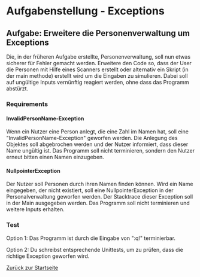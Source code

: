 # Aufgabenstellung - Exceptions

## Aufgabe: Erweitere die Personenverwaltung um Exceptions

Die, in der früheren Aufgabe erstellte, Personenverwaltung, soll nun etwas sicherer für Fehler gemacht werden.
Erweitere den Code so, dass der User die Personen mit Hilfe eines Scanners erstellt oder alternativ ein Skript (in der main methode) erstellt wird um die Eingaben zu simulieren.
Dabei soll auf ungültige Inputs vernünftig reagiert werden, ohne dass das Programm abstürzt.

### Requirements

#### InvalidPersonName-Exception

Wenn ein Nutzer eine Person anlegt, die eine Zahl im Namen hat, soll eine "InvalidPersonName-Exception" geworfen werden.
Die Anlegung des Objektes soll abgebrochen werden und der Nutzer informiert, dass dieser Name ungültig ist.
Das Programm soll nicht terminieren, sondern den Nutzer erneut bitten einen Namen einzugeben.

#### NullpointerException

Der Nutzer soll Personen durch ihren Namen finden können.
Wird ein Name eingegeben, der nicht existiert, soll eine NullpointerException in der Personalverwaltung geworfen werden.
Der Stacktrace dieser Exception soll in der Main ausgegeben werden.
Das Programm soll nicht terminieren und weitere Inputs erhalten.

### Test

Option 1: Das Programm ist durch die Eingabe von ":q!" terminierbar.

Option 2: Du schreibst entsprechende Unittests, um zu prüfen, dass die richtige Exception geworfen wird. 

[Zurück zur Startseite](README.md)